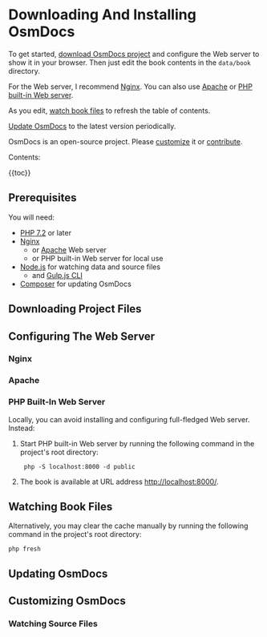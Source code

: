 # Downloading And Installing OsmDocs

To get started, [download OsmDocs project](#downloading-project-files) and configure the Web server to show it in your browser. Then just edit the book contents in the `data/book` directory. 

For the Web server, I recommend [Nginx](#nginx). You can also use [Apache](#apache) or [PHP built-in Web server](#php-built-in-web-server).

As you edit, [watch book files](#watching-book-files) to refresh the table of contents.

[Update OsmDocs](#updating-osmdocs) to the latest version periodically. 

OsmDocs is an open-source project. Please [customize](#customizing-osmdocs) it or [contribute](contributing-to-osmdocs.html).

Contents:

{{toc}}

## Prerequisites

You will need:

* [PHP 7.2](https://www.php.net/downloads.php) or later
* [Nginx](https://nginx.org/en/download.html)
    * or [Apache](https://httpd.apache.org/download.cgi) Web server
    * or PHP built-in Web server for local use
* [Node.js](https://nodejs.org/en/download/) for watching data and source files
    * and [Gulp.js CLI](https://gulpjs.com/docs/en/getting-started/quick-start)
* [Composer](https://getcomposer.org/download/) for updating OsmDocs

## Downloading Project Files

## Configuring The Web Server

### Nginx

### Apache

### PHP Built-In Web Server

Locally, you can avoid installing and configuring full-fledged Web server. Instead:

1. Start PHP built-in Web server by running the following command in the project's root directory:
                                                                                    
        php -S localhost:8000 -d public

2. The book is available at URL address <http://localhost:8000/>.

## Watching Book Files

Alternatively, you may clear the cache manually by running the following command in the project's root directory:

    php fresh

## Updating OsmDocs 

## Customizing OsmDocs

### Watching Source Files



